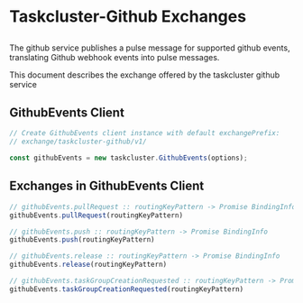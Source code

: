 # Taskcluster-Github Exchanges

##

The github service publishes a pulse
message for supported github events, translating Github webhook
events into pulse messages.

This document describes the exchange offered by the taskcluster
github service



## GithubEvents Client

```js
// Create GithubEvents client instance with default exchangePrefix:
// exchange/taskcluster-github/v1/

const githubEvents = new taskcluster.GithubEvents(options);
```

## Exchanges in GithubEvents Client

```js
// githubEvents.pullRequest :: routingKeyPattern -> Promise BindingInfo
githubEvents.pullRequest(routingKeyPattern)
```

```js
// githubEvents.push :: routingKeyPattern -> Promise BindingInfo
githubEvents.push(routingKeyPattern)
```

```js
// githubEvents.release :: routingKeyPattern -> Promise BindingInfo
githubEvents.release(routingKeyPattern)
```

```js
// githubEvents.taskGroupCreationRequested :: routingKeyPattern -> Promise BindingInfo
githubEvents.taskGroupCreationRequested(routingKeyPattern)
```